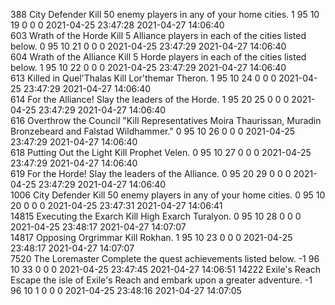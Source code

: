 388	City Defender	Kill 50 enemy players in any of your home cities.	1	95	10	19	0	0	0	2021-04-25 23:47:28	2021-04-27 14:06:40					
603	Wrath of the Horde	Kill 5 Alliance players in each of the cities listed below.	0	95	10	21	0	0	0	2021-04-25 23:47:29	2021-04-27 14:06:40					
604	Wrath of the Alliance	Kill 5 Horde players in each of the cities listed below.	1	95	10	22	0	0	0	2021-04-25 23:47:29	2021-04-27 14:06:40					
613	Killed in Quel'Thalas	Kill Lor'themar Theron.	1	95	10	24	0	0	0	2021-04-25 23:47:29	2021-04-27 14:06:40					
614	For the Alliance!	Slay the leaders of the Horde.	1	95	20	25	0	0	0	2021-04-25 23:47:29	2021-04-27 14:06:40					
616	Overthrow the Council	"Kill Representatives Moira Thaurissan, Muradin Bronzebeard and Falstad Wildhammer."	0	95	10	26	0	0	0	2021-04-25 23:47:29	2021-04-27 14:06:40					
618	Putting Out the Light	Kill Prophet Velen.	0	95	10	27	0	0	0	2021-04-25 23:47:29	2021-04-27 14:06:40					
619	For the Horde!	Slay the leaders of the Alliance.	0	95	20	29	0	0	0	2021-04-25 23:47:29	2021-04-27 14:06:40					
1006	City Defender	Kill 50 enemy players in any of your home cities.	0	95	10	20	0	0	0	2021-04-25 23:47:31	2021-04-27 14:06:41					
14815	Executing the Exarch	Kill High Exarch Turalyon.	0	95	10	28	0	0	0	2021-04-25 23:48:17	2021-04-27 14:07:07					
14817	Opposing Orgrimmar	Kill Rokhan.	1	95	10	23	0	0	0	2021-04-25 23:48:17	2021-04-27 14:07:07					
7520	The Loremaster	Complete the quest achievements listed below.	-1	96	10	33	0	0	0	2021-04-25 23:47:45	2021-04-27 14:06:51
14222	Exile's Reach	Escape the isle of Exile's Reach and embark upon a greater adventure.	-1	96	10	1	0	0	0	2021-04-25 23:48:16	2021-04-27 14:07:05